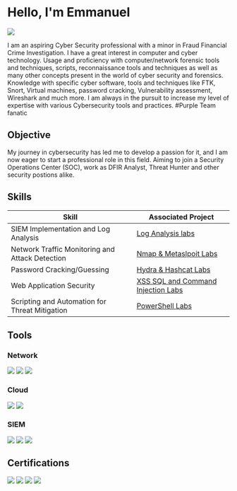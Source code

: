 # Hello, I'm Emmanuel 
<a href="https://linkedin.com](https://www.linkedin.com/in/emmanuel-ajisafe/"><img src="https://img.shields.io/badge/-LinkedIn-0072b1?&style=for-the-badge&logo=linkedin&logoColor=white" /></a>


I am an aspiring Cyber Security professional with a minor in Fraud Financial Crime Investigation. I have a great interest in computer and cyber technology. Usage and proficiency with computer/network forensic tools and techniques, scripts, reconnaissance tools and techniques as well as many other concepts present in the world of cyber security and forensics. Knowledge with specific cyber software, tools and techniques like FTK, Snort, Virtual machines, password cracking, Vulnerability assessment, Wireshark and much more. I am always in the pursuit to increase my level of expertise with various Cybersecurity tools and practices. #Purple Team fanatic

## Objective

My journey in cybersecurity has led me to develop a passion for it, and I am now eager to start a professional role in this field. Aiming to join a Security Operations Center (SOC), work as DFIR Analyst, Threat Hunter and other security postions alike.

## Skills

| Skill                                         | Associated Project         |
|-----------------------------------------------|----------------------------|
| SIEM Implementation and Log Analysis          | <a href="[https://www.credly.com/badges/2d4bed20-a32e-423a-9951-c5258592ab37/linked_in?t=slipqd]">Log Analysis labs</a>|
| Network Traffic Monitoring and Attack Detection | <a href="[https://www.credly.com/badges/2d4bed20-a32e-423a-9951-c5258592ab37/linked_in?t=slipqd]">Nmap & Metaslpoit Labs</a>|
| Password Cracking/Guessing         | <a href="[https://www.credly.com/badges/2d4bed20-a32e-423a-9951-c5258592ab37/linked_in?t=slipqd]">Hydra & Hashcat Labs</a>|
| Web Application Security      | <a href="[https://www.credly.com/badges/2d4bed20-a32e-423a-9951-c5258592ab37/linked_in?t=slipqd]"> XSS SQL and Command Injection Labs</a>|
| Scripting and Automation for Threat Mitigation | <a href="[https://www.credly.com/badges/2d4bed20-a32e-423a-9951-c5258592ab37/linked_in?t=slipqd]">PowerShell Labs</a>|

## Tools

### Network
<div>
    <img src="https://img.shields.io/badge/-Wireshark-1679A7?&style=for-the-badge&logo=Wireshark&logoColor=white" />
    <img src="https://img.shields.io/badge/-PowerShell-5391FE?style=for-the-badge&logo=PowerShell&logoColor=white" />
    <img src="https://img.shields.io/badge/-Nmap-4682B4?style=for-the-badge&logo=gnometerminal&logoColor=white" />

</div>

### Cloud
<div>
    <img src="https://img.shields.io/badge/-AWS-FF9900?style=for-the-badge&logo=AmazonAWS&logoColor=white" />
    <img src="https://img.shields.io/badge/-Azure_Entra_ID-0078D4?style=for-the-badge&logo=MicrosoftAzure&logoColor=white" />
</div>

### SIEM
<div>
    <img src="https://img.shields.io/badge/-SentinelOne-5A2FD8?style=for-the-badge&logo=sentinelone&logoColor=white" />
    <img src="https://img.shields.io/badge/-RITA-228B22?style=for-the-badge&logo=matrix&logoColor=white" />
    <img src="https://img.shields.io/badge/-Hayabusa-FF4500?style=for-the-badge&logo=apachekafka&logoColor=white" />

</div>

## Certifications
<div>
<img src="https://img.shields.io/badge/-Security%2B-FF0000?&style=for-the-badge&logo=CompTIA&logoColor=white" />
<img src="https://img.shields.io/badge/-GIAC_GFACT-0056A4?style=for-the-badge&logo=giac&logoColor=white" />
<img src="https://img.shields.io/badge/-GIAC_GSEC-0056A4?style=for-the-badge&logo=giac&logoColor=white" />
<img src="https://img.shields.io/badge/-GIAC_GCIH-0056A4?style=for-the-badge&logo=giac&logoColor=white" />
</div>

<!-- ## Projects
- Detection Lab
- SOC Automation Project
<!--
**Trillstradamus/Trillstradamus** is a ✨ _special_ ✨ repository because its `README.md` (this file) appears on your GitHub profile.

Here are some ideas to get you started:

- 🔭 I’m currently working on ...
- 🌱 I’m currently learning ...
- 👯 I’m looking to collaborate on ...
- 🤔 I’m looking for help with ...
- 💬 Ask me about ...
- 📫 How to reach me: ...
- 😄 Pronouns: ...
- ⚡ Fun fact: ...
-->
